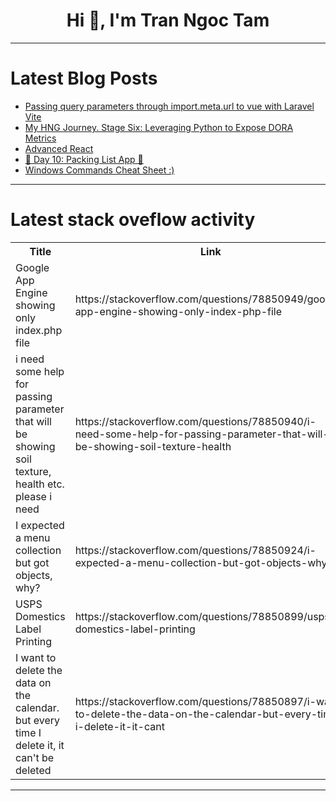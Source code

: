 <h1 align="center">Hi 👋, I'm Tran Ngoc Tam</h1>

---

# Latest Blog Posts 
<!-- BLOG-POST-LIST:START -->
- [Passing query parameters through import.meta.url to vue with Laravel Vite](https://dev.to/hadakadenkyu/passing-query-parameters-through-importmetaurl-to-vue-with-laravel-vite-3np4)
- [My HNG Journey. Stage Six: Leveraging Python to Expose DORA Metrics](https://dev.to/ravencodess/my-hng-journey-stage-six-leveraging-python-to-expose-dora-metrics-k0k)
- [Advanced React](https://dev.to/mashcuy_lab/advanced-react-5998)
- [🚀 Day 10: Packing List App 🚀](https://dev.to/mayureshsurve/day-10-packing-list-app-5a31)
- [Windows Commands Cheat Sheet :&rpar;](https://dev.to/madgan95/windows-commands-cheat-sheet--1h3e)
<!-- BLOG-POST-LIST:END -->

---

# Latest stack oveflow activity
<table>
  <tr><th>Title</th><th>Link</th></tr>
  <!-- STACKOVERFLOW:START --><tr><td>Google App Engine showing only index.php file</td><td>https://stackoverflow.com/questions/78850949/google-app-engine-showing-only-index-php-file</td></tr><tr><td>i need some help for passing parameter that will be showing soil texture, health etc. please i need</td><td>https://stackoverflow.com/questions/78850940/i-need-some-help-for-passing-parameter-that-will-be-showing-soil-texture-health</td></tr><tr><td>I expected a menu collection but got objects, why?</td><td>https://stackoverflow.com/questions/78850924/i-expected-a-menu-collection-but-got-objects-why</td></tr><tr><td>USPS Domestics Label Printing</td><td>https://stackoverflow.com/questions/78850899/usps-domestics-label-printing</td></tr><tr><td>I want to delete the data on the calendar. but every time I delete it, it can&#39;t be deleted</td><td>https://stackoverflow.com/questions/78850897/i-want-to-delete-the-data-on-the-calendar-but-every-time-i-delete-it-it-cant</td></tr><!-- STACKOVERFLOW:END -->
</table>

---



